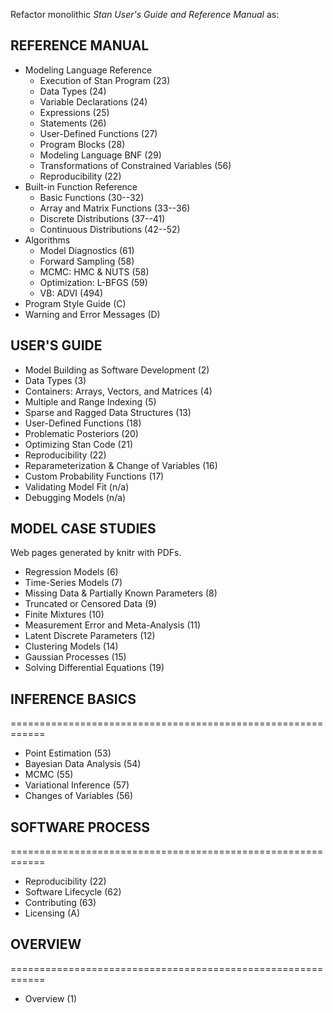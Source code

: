 Refactor monolithic <i>Stan User's Guide and Reference Manual</i> as:

## REFERENCE MANUAL

* Modeling Language Reference
    - Execution of Stan Program (23)
    - Data Types (24)
    - Variable Declarations (24)
    - Expressions (25)
    - Statements (26)
    - User-Defined Functions (27)
    - Program Blocks (28)
    - Modeling Language BNF (29)
    - Transformations of Constrained Variables (56)
    - Reproducibility (22)
* Built-in Function Reference
    - Basic Functions (30--32)
    - Array and Matrix Functions (33--36)
    - Discrete Distributions (37--41)
    - Continuous Distributions (42--52)
* Algorithms
    - Model Diagnostics (61)
    - Forward Sampling (58)
    - MCMC: HMC & NUTS (58)
    - Optimization: L-BFGS (59)
    - VB: ADVI (494)
* Program Style Guide (C)
* Warning and Error Messages (D)


## USER'S GUIDE

* Model Building as Software Development (2)
* Data Types (3)
* Containers: Arrays, Vectors, and Matrices (4)
* Multiple and Range Indexing (5)
* Sparse and Ragged Data Structures (13)
* User-Defined Functions (18)
* Problematic Posteriors (20)
* Optimizing Stan Code (21)
* Reproducibility (22)
* Reparameterization & Change of Variables (16)
* Custom Probability Functions (17)
* Validating Model Fit (n/a)
* Debugging Models (n/a)

## MODEL CASE STUDIES

Web pages generated by knitr with PDFs.  

* Regression Models (6)
* Time-Series Models (7)
* Missing Data & Partially Known Parameters (8)
* Truncated or Censored Data (9)
* Finite Mixtures (10)
* Measurement Error and Meta-Analysis (11)
* Latent Discrete Parameters (12)
* Clustering Models (14)
* Gaussian Processes (15)
* Solving Differential Equations (19)


## INFERENCE BASICS
============================================================

* Point Estimation (53)
* Bayesian Data Analysis (54)
* MCMC (55)
* Variational Inference (57)
* Changes of Variables (56)


## SOFTWARE PROCESS
============================================================
* Reproducibility (22)
* Software Lifecycle (62)
* Contributing (63)
* Licensing (A)


## OVERVIEW
============================================================
* Overview (1)